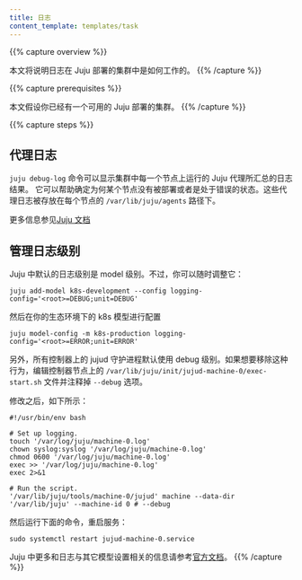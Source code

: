 ```yaml
---
title: 日志
content_template: templates/task
---
```


<!-- ---
title: Logging
content_template: templates/task
--- -->

{{% capture overview %}}
<!-- This page will explain how logging works within a Juju deployed cluster. -->
本文将说明日志在 Juju 部署的集群中是如何工作的。
{{% /capture %}}

{{% capture prerequisites %}}
<!-- This page assumes you have a working Juju deployed cluster. -->
本文假设你已经有一个可用的 Juju 部署的集群。
{{% /capture %}}

{{% capture steps %}}
<!-- ## Agent Logging -->
## 代理日志

<!-- The `juju debug-log` will show all of the consolidated logs of all the Juju agents running on each node of the cluster. This can be useful for finding out why a specific node hasn't deployed or is in an error state. These agent logs are located in `/var/lib/juju/agents` on every node. -->
`juju debug-log` 命令可以显示集群中每一个节点上运行的 Juju 代理所汇总的日志结果。
它可以帮助确定为何某个节点没有被部署或者是处于错误的状态。这些代理日志被存放在每个节点的 `/var/lib/juju/agents` 路径下。

<!-- See the [Juju documentation](https://jujucharms.com/docs/stable/troubleshooting-logs) for more information. -->
更多信息参见[Juju 文档](https://jujucharms.com/docs/stable/troubleshooting-logs)


<!-- ## Managing log verbosity -->
## 管理日志级别

<!-- Log verbosity in Juju is set at the model level. You can adjust it at any time: -->
Juju 中默认的日志级别是 model 级别。不过，你可以随时调整它：

```
juju add-model k8s-development --config logging-config='<root>=DEBUG;unit=DEBUG'
```

<!-- and later on your k8s-production model -->
然后在你的生态环境下的 k8s 模型进行配置

```
juju model-config -m k8s-production logging-config='<root>=ERROR;unit=ERROR'
```

<!-- In addition, the jujud daemon is started in debug mode by default on all controllers. To remove that behavior edit ```/var/lib/juju/init/jujud-machine-0/exec-start.sh``` on the controller node and comment the ```--debug``` section. -->
另外，所有控制器上的 jujud 守护进程默认使用 debug 级别。如果想要移除这种行为，编辑控制器节点上的 ```/var/lib/juju/init/jujud-machine-0/exec-start.sh``` 文件并注释掉 ```--debug``` 选项。

<!-- It then contains: -->
修改之后，如下所示：

```
#!/usr/bin/env bash

# Set up logging.
touch '/var/log/juju/machine-0.log'
chown syslog:syslog '/var/log/juju/machine-0.log'
chmod 0600 '/var/log/juju/machine-0.log'
exec >> '/var/log/juju/machine-0.log'
exec 2>&1

# Run the script.
'/var/lib/juju/tools/machine-0/jujud' machine --data-dir '/var/lib/juju' --machine-id 0 # --debug
```

<!-- Then restart the service with: -->
然后运行下面的命令，重启服务：

```
sudo systemctl restart jujud-machine-0.service
```

<!-- See the [official documentation](https://jujucharms.com/docs/stable/models-config) for more information about logging and other model settings in Juju. -->
Juju 中更多和日志与其它模型设置相关的信息请参考[官方文档](https://jujucharms.com/docs/stable/models-config)。
{{% /capture %}}
